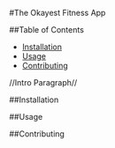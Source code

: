#The Okayest Fitness App

##Table of Contents

- [Installation](#installation)
- [Usage](#usage)
- [Contributing](contributing)


//Intro Paragraph//












##Installation














##Usage
















##Contributing
